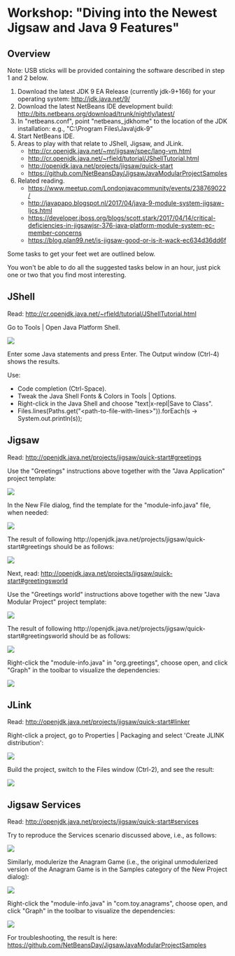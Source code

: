 # Workshop: "Diving into the Newest Jigsaw and Java 9 Features"

## Overview

Note: USB sticks will be provided containing the software described in step 1 and 2 below.

   1. Download the latest JDK 9 EA Release (currently jdk-9+166) for your operating system:
http://jdk.java.net/9/
   1. Download the latest NetBeans IDE development build: 
http://bits.netbeans.org/download/trunk/nightly/latest/
   1. In "netbeans.conf", point "netbeans_jdkhome" to the location of the JDK installation:
e.g., "C:\Program Files\Java\jdk-9"
   1. Start NetBeans IDE.
   1. Areas to play with that relate to JShell, Jigsaw, and JLink.
      - http://cr.openjdk.java.net/~mr/jigsaw/spec/lang-vm.html
      - http://cr.openjdk.java.net/~rfield/tutorial/JShellTutorial.html
      - http://openjdk.java.net/projects/jigsaw/quick-start
      - https://github.com/NetBeansDay/JigsawJavaModularProjectSamples
   1. Related reading.
      - https://www.meetup.com/Londonjavacommunity/events/238769022/
      - http://javapapo.blogspot.nl/2017/04/java-9-module-system-jigsaw-ljcs.html
      - https://developer.jboss.org/blogs/scott.stark/2017/04/14/critical-deficiencies-in-jigsawjsr-376-java-platform-module-system-ec-member-concerns
      - https://blog.plan99.net/is-jigsaw-good-or-is-it-wack-ec634d36dd6f

Some tasks to get your feet wet are outlined below.

You won't be able to do all the suggested tasks below in an hour, just pick one or two that you find most interesting.

## JShell

Read: http://cr.openjdk.java.net/~rfield/tutorial/JShellTutorial.html

Go to Tools | Open Java Platform Shell.

<img src="images/jshell.png"></img>

Enter some Java statements and press Enter. The Output window (Ctrl-4) shows the results.

Use:
   * Code completion (Ctrl-Space).
   * Tweak the Java Shell Fonts & Colors in Tools | Options.
   * Right-click in the Java Shell and choose "text|x-repl|Save to Class".
   * Files.lines(Paths.get("&lt;path-to-file-with-lines&gt;")).forEach(s -> System.out.println(s));

## Jigsaw

Read: http://openjdk.java.net/projects/jigsaw/quick-start#greetings

Use the "Greetings" instructions above together with the "Java Application" project template:

<img src="images/single.png"></img>
<p>In the New File dialog, find the template for the "module-info.java" file, when needed:</p>
<img src="images/module-info.png"></img>
<p>The result of following http://openjdk.java.net/projects/jigsaw/quick-start#greetings should be as follows:</p>
<img src="images/jigsaw-1.png"></img>

Next, read: http://openjdk.java.net/projects/jigsaw/quick-start#greetingsworld

Use the "Greetings world" instructions above together with the new "Java Modular Project" project template:

<img src="images/multi.png"></img>
<p>The result of following http://openjdk.java.net/projects/jigsaw/quick-start#greetingsworld should be as follows:</p>
<img src="images/jigsaw-2.png"></img>
<p>Right-click the "module-info.java" in "org.greetings", choose open, and click "Graph" in the toolbar to visualize the dependencies:</p>
<img src="images/graph-1.png"></img>

## JLink

Read: http://openjdk.java.net/projects/jigsaw/quick-start#linker

Right-click a project, go to Properties | Packaging and select 'Create JLINK distribution':

<img src="images/jlink-1.png"></img>
<p>Build the project, switch to the Files window (Ctrl-2), and see the result:</p>
<img src="images/jlink-2.png"></img>

## Jigsaw Services

Read: http://openjdk.java.net/projects/jigsaw/quick-start#services

Try to reproduce the Services scenario discussed above, i.e., as follows:

<img src="images/service-1.png"></img>

Similarly, modulerize the Anagram Game (i.e., the original unmodulerized version of the Anagram Game is in the Samples category of the New Project dialog):

<img src="images/service-2.png"></img>
<p>Right-click the "module-info.java" in "com.toy.anagrams", choose open, and click "Graph" in the toolbar to visualize the dependencies:</p>
<img src="images/graph-2.png"></img>

For troubleshooting, the result is here: https://github.com/NetBeansDay/JigsawJavaModularProjectSamples

